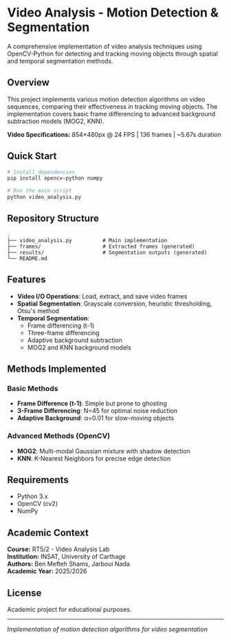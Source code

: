 # Video Analysis - Motion Detection & Segmentation

A comprehensive implementation of video analysis techniques using OpenCV-Python for detecting and tracking moving objects through spatial and temporal segmentation methods.

## Overview

This project implements various motion detection algorithms on video sequences, comparing their effectiveness in tracking moving objects. The implementation covers basic frame differencing to advanced background subtraction models (MOG2, KNN).

**Video Specifications:** 854×480px @ 24 FPS | 136 frames | ~5.67s duration

## Quick Start

```bash
# Install dependencies
pip install opencv-python numpy

# Run the main script
python video_analysis.py
```

## Repository Structure

```
.
├── video_analysis.py          # Main implementation
├── frames/                    # Extracted frames (generated)
├── results/                   # Segmentation outputs (generated)
└── README.md
```

## Features

- **Video I/O Operations**: Load, extract, and save video frames
- **Spatial Segmentation**: Grayscale conversion, heuristic thresholding, Otsu's method
- **Temporal Segmentation**: 
  - Frame differencing (t-1)
  - Three-frame differencing
  - Adaptive background subtraction
  - MOG2 and KNN background models

## Methods Implemented

### Basic Methods
- **Frame Difference (t-1)**: Simple but prone to ghosting
- **3-Frame Differencing**: N=45 for optimal noise reduction
- **Adaptive Background**: α=0.01 for slow-moving objects

### Advanced Methods (OpenCV)
- **MOG2**: Multi-modal Gaussian mixture with shadow detection
- **KNN**: K-Nearest Neighbors for precise edge detection

## Requirements

- Python 3.x
- OpenCV (cv2)
- NumPy

## Academic Context

**Course:** RT5/2 - Video Analysis Lab  
**Institution:** INSAT, University of Carthage  
**Authors:** Ben Mefteh Shams, Jarboui Nada  
**Academic Year:** 2025/2026

## License

Academic project for educational purposes.

---

*Implementation of motion detection algorithms for video segmentation*